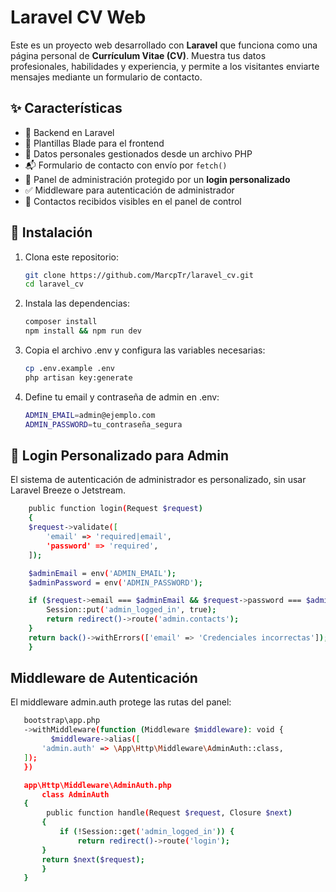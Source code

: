 # Laravel CV Web

Este es un proyecto web desarrollado con **Laravel** que funciona como una página personal de **Currículum Vitae (CV)**. Muestra tus datos profesionales, habilidades y experiencia, y permite a los visitantes enviarte mensajes mediante un formulario de contacto.

## ✨ Características

- 🔧 Backend en Laravel
- 🎨 Plantillas Blade para el frontend
- 📄 Datos personales gestionados desde un archivo PHP
- 📬 Formulario de contacto con envío por `fetch()`
- 🔐 Panel de administración protegido por un **login personalizado**
- ✅ Middleware para autenticación de administrador
- 💾 Contactos recibidos visibles en el panel de control

## 🚀 Instalación

1. Clona este repositorio:

   ```bash
   git clone https://github.com/MarcpTr/laravel_cv.git
   cd laravel_cv
2. Instala las dependencias:
    ```bash
   composer install
   npm install && npm run dev
3. Copia el archivo .env y configura las variables necesarias:
    ```bash
    cp .env.example .env
    php artisan key:generate
4. Define tu email y contraseña de admin en .env:
    ```bash
    ADMIN_EMAIL=admin@ejemplo.com
    ADMIN_PASSWORD=tu_contraseña_segura
## 🔐 Login Personalizado para Admin

El sistema de autenticación de administrador es personalizado, sin usar Laravel Breeze o Jetstream.
```bash
    public function login(Request $request)
    {
    $request->validate([
        'email' => 'required|email',
        'password' => 'required',
    ]);

    $adminEmail = env('ADMIN_EMAIL');
    $adminPassword = env('ADMIN_PASSWORD');

    if ($request->email === $adminEmail && $request->password === $adminPassword) {
        Session::put('admin_logged_in', true);
        return redirect()->route('admin.contacts');
    }
    return back()->withErrors(['email' => 'Credenciales incorrectas']);
    }
```

## Middleware de Autenticación
El middleware admin.auth protege las rutas del panel:
 ```bash
    bootstrap\app.php
    ->withMiddleware(function (Middleware $middleware): void {
          $middleware->alias([
        'admin.auth' => \App\Http\Middleware\AdminAuth::class,
    ]);
    })

    app\Http\Middleware\AdminAuth.php
        class AdminAuth
    {
         public function handle(Request $request, Closure $next)
        {
            if (!Session::get('admin_logged_in')) {
                return redirect()->route('login');
        }
        return $next($request);
        }
    }

    
